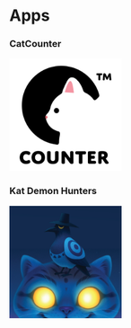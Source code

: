 # Apps
### CatCounter
<a href="https://apps.apple.com/kr/app/%EA%B3%A0%EC%96%91%EC%9D%B4-%EC%B9%B4%EC%9A%B4%ED%84%B0-%EC%9B%8C%EC%B9%98-%EC%A7%80%EC%9B%90/id6747326193" target="_blank">
  <img src="CatCounter/icon.jpeg" alt="CatCounter Icon" width="200" height="200" style="cursor: pointer;">
</a>

### Kat Demon Hunters
<a href="https://apps.apple.com/kr/app/%EA%B3%A0%EC%96%91%EC%9D%B4-%EC%B9%B4%EC%9A%B4%ED%84%B0-%EC%9B%8C%EC%B9%98-%EC%A7%80%EC%9B%90/id6747326193" target="_blank">
  <img src="CatCounter/kdh.png" alt="CatCounter Icon" width="200" height="200" style="cursor: pointer;">
</a>
